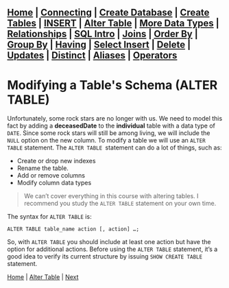 [Home](/) | [Connecting](/2-connecting/) | [Create Database](/3-create-database/) | [Create Tables](/4-create-table/) | [INSERT](/5-insert/) | [Alter Table](/6-alter-table/) | [More Data Types](/7-more-data-types/) | [Relationships](/8-relationships/) | [SQL Intro](/9-sql-intro/) | [Joins](/10-joins/) | [Order By](/11-order-by/) | [Group By](/12-group-by/) | [Having](/13-having/)  | [Select Insert](/14-selectinsert/) | [Delete](/15-delete/) | [Updates](/16-updates/) | [Distinct](/17-distinct/) | [Aliases](/18-aliases/) | [Operators](/19-operators/)
---
# Modifying a Table's Schema (ALTER TABLE)

Unfortunately, some rock stars are no longer with us.  We need to model this fact by adding a **deceasedDate** to the **individual** table with a data type of `DATE`.  Since some rock stars will still be among living, we will include the `NULL` option on the new column. To modify a table we will use an `ALTER TABLE` statement.  The `ALTER TABLE `statement can do a lot of things, such as:  

- Create or drop new indexes  
- Rename the table.  
- Add or remove columns
- Modify column data types

> We can’t cover everything in this course with altering tables. I recommend you study the `ALTER TABLE` statement on your own time.  


The syntax for `ALTER TABLE` is:

```
ALTER TABLE table_name action [, action] …;
```

So, with `ALTER TABLE` you should include at least one action but have the option for additional actions.  Before using the `ALTER TABLE` statement, it’s a good idea to verify its current structure by issuing `SHOW CREATE TABLE` statement.

[Home](/)  |  [Alter Table](/6-alter-table/)  |  [Next](/6-alter-table/1)
